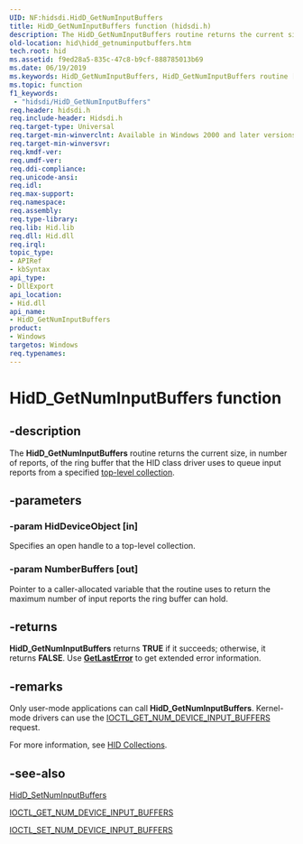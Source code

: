 ```yaml
---
UID: NF:hidsdi.HidD_GetNumInputBuffers
title: HidD_GetNumInputBuffers function (hidsdi.h)
description: The HidD_GetNumInputBuffers routine returns the current size, in number of reports, of the ring buffer that the HID class driver uses to queue input reports from a specified top-level collection.
old-location: hid\hidd_getnuminputbuffers.htm
tech.root: hid
ms.assetid: f9ed28a5-835c-47c8-b9cf-888785013b69
ms.date: 06/19/2019
ms.keywords: HidD_GetNumInputBuffers, HidD_GetNumInputBuffers routine [Human Input Devices], hid.hidd_getnuminputbuffers, hidfunc_addf7040-0b62-45bc-8b43-1aa0157924e8.xml, hidsdi/HidD_GetNumInputBuffers
ms.topic: function
f1_keywords:
 - "hidsdi/HidD_GetNumInputBuffers"
req.header: hidsdi.h
req.include-header: Hidsdi.h
req.target-type: Universal
req.target-min-winverclnt: Available in Windows 2000 and later versions of Windows.
req.target-min-winversvr: 
req.kmdf-ver: 
req.umdf-ver: 
req.ddi-compliance: 
req.unicode-ansi: 
req.idl: 
req.max-support: 
req.namespace: 
req.assembly: 
req.type-library: 
req.lib: Hid.lib
req.dll: Hid.dll
req.irql: 
topic_type:
- APIRef
- kbSyntax
api_type:
- DllExport
api_location:
- Hid.dll
api_name:
- HidD_GetNumInputBuffers
product:
- Windows
targetos: Windows
req.typenames: 
---
```


# HidD_GetNumInputBuffers function


## -description


The <b>HidD_GetNumInputBuffers</b> routine returns the current size, in number of reports, of the ring buffer that the HID class driver uses to queue input reports from a specified <a href="https://docs.microsoft.com/windows-hardware/drivers/hid/top-level-collections">top-level collection</a>.


## -parameters




### -param HidDeviceObject [in]

Specifies an open handle to a top-level collection.


### -param NumberBuffers [out]

Pointer to a caller-allocated variable that the routine uses to return the maximum number of input reports the ring buffer can hold.


## -returns



<b>HidD_GetNumInputBuffers</b> returns <b>TRUE</b> if it succeeds; otherwise, it returns <b>FALSE</b>. Use [**GetLastError**](https://docs.microsoft.com/windows/desktop/api/errhandlingapi/nf-errhandlingapi-getlasterror) to get extended error information.




## -remarks



Only user-mode applications can call <b>HidD_GetNumInputBuffers</b>. Kernel-mode drivers can use the <a href="https://docs.microsoft.com/windows-hardware/drivers/ddi/content/hidclass/ni-hidclass-ioctl_get_num_device_input_buffers">IOCTL_GET_NUM_DEVICE_INPUT_BUFFERS</a> request.

For more information, see <a href="https://docs.microsoft.com/windows-hardware/drivers/hid/hid-collections">HID Collections</a>. 




## -see-also




<a href="https://docs.microsoft.com/windows-hardware/drivers/ddi/content/hidsdi/nf-hidsdi-hidd_setnuminputbuffers">HidD_SetNumInputBuffers</a>



<a href="https://docs.microsoft.com/windows-hardware/drivers/ddi/content/hidclass/ni-hidclass-ioctl_get_num_device_input_buffers">IOCTL_GET_NUM_DEVICE_INPUT_BUFFERS</a>



<a href="https://docs.microsoft.com/windows-hardware/drivers/ddi/content/hidclass/ni-hidclass-ioctl_set_num_device_input_buffers">IOCTL_SET_NUM_DEVICE_INPUT_BUFFERS</a>
 

 

